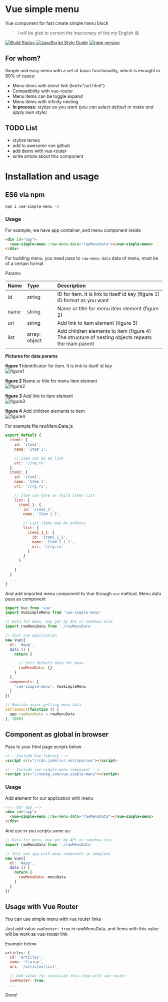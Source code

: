 # Vue simple menu

Vue component for fast create simple menu block

> I will be glad to correct the inaccuracy of the my English 😄

[![Build Status](https://travis-ci.org/RGRU/vue-simple-menu.svg?branch=master)](https://travis-ci.org/RGRU/vue-simple-menu)
[![JavaScript Style Guide](https://img.shields.io/badge/code_style-standard-brightgreen.svg)](https://standardjs.com)
[![npm version](https://badge.fury.io/js/vue-simple-menu.svg)](https://badge.fury.io/js/vue-simple-menu)

## For whom?

Simple and easy menu with a set of basic functionality, which is enought in 80% of cases:
  * Menu items with direct link (href="/url.html")
  * Compatibility with vue-router
  * Menu items can be toggle expand
  * Menu items with infinity nesting
  * **In process:** *stylize as you want (you can select default or make and apply own style)*

## TODO List

  * stylize temes
  * add to awesome vue github
  * add demo with vue-router
  * write article about this component

# Installation and usage

## ES6 via npm

```sh
npm i vue-simple-menu -D
```

### Usage

For example, we have app container, and menu component inside

```html
<div id="app">
  <vue-simple-menu :raw-menu-data="rawMenuData"></vue-simple-menu>
</div>
```

For building menu, you need pass to `raw-menu-data` data of menu, must be of a certain format  

Params

| Name | Type | Description |
|:-- |:-- |:-- |
| id | string | ID for item. It is link to itself id key (figure 1)<br>ID format as you want |
| name | string | Name or title for menu item element (figure 2) |
| uri | string | Add link to item element (figure 3) |
| list | array: object | Add children elements to item (figure 4)<br>The structure of nesting objects repeats the main parent |

__Pictures for data params__

__figure 1__ Identificator for item. It is link to itself id key  
![figure1](./assets/figure1.png)

__figure 2__ Name or title for menu item element  
![figure2](./assets/figure2.png)

__figure 3__ Add link to item element  
![figure3](./assets/figure3.png)

__figure 4__ Add children elements to item  
![figure4](./assets/figure4.png)

For example file rawMenuData.js

```js
export default {
  item1: {
    id: 'item1',
    name: 'Item 1',

    // Item can be as link
    uri: '//rg.ru'
  },
  item2: {
    id: 'item1',
    name: 'Item 1',
    uri: '//rg.ru',

    // Item can have as child items list
    list: {
      item1_1: {
        id: 'item1_1',
        name: 'Item 1_1',

        // List items may be endless
        list: {
          item1_1_1: {
            id: 'item1_1_1',
            name: 'Item 1_1_1',
            uri: '//rg.ru'
          }
        }
      }
      ...
    }
  }
  ...
}
```

And add imported menu component to Vue through `use` method. Menu data pass as component

```js
import Vue from 'vue'
import VueSimpleMenu from 'vue-simple-menu'

// Data for menu, may get by APi or somehow else
import rawMenuData from './rawMenuData'

// Init vue application
new Vue({
  el: '#app',
  data () {
    return {

      // Init default data for menu
      rawMenuData: {}
    }
  },
  components: {
    'vue-simple-menu': VueSimpleMenu
  }
})

// Emulate async getting menu data
setTimeout(function () {
  app.rawMenuData = rawMenuData
}, 1000)
```

## Component as global in browser

Pass to your html page scripts below

```html
<!-- Include Vue library -->
<script src="//cdn.jsdelivr.net/npm/vue"></script>

<!-- Include vue-simple-menu component -->
<script src="//unpkg.com/vue-simple-menu"></script>
```

### Usage

Add element for our application with menu

```html
<!-- Our app -->
<div id="app">
  <vue-simple-menu :raw-menu-data="rawMenuData"></vue-simple-menu>
</div>
```

And use in you scripts some as:

```js
// Data for menu, may get by APi or somehow else
import rawMenuData from './rawMenuData'

// Init vue app with menu component in template
new Vue({
  el: '#app',
  data () {
    return {
      rawMenuData: menuData
    }
  }
})
```

## Usage with Vue Router

You can use simple menu with vue router links

Just add value `vueRouter: true` in rawMenuData, and items with this value will be work as vue-router link

Example below

```js
articles: {
  id: 'articles',
  name: 'Статьи',
  uri: '/articles/list',

  // Add value for associate this item with vue-router
  vueRouter: true,
  ...
```

Done!
